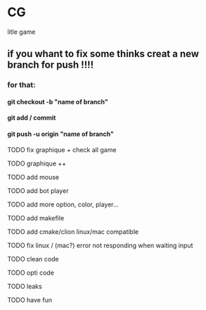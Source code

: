 # CG
litle game

## if you whant to fix some thinks creat a new branch for push !!!!
### for that:
#### git checkout -b "name of branch"
#### git add / commit
#### git push -u origin "name of branch"

TODO fix graphique + check all game

TODO graphique ++

TODO add mouse

TODO add bot player

TODO add more option, color, player...

TODO add makefile

TODO add cmake/clion linux/mac compatible

TODO fix linux / (mac?) error not responding when waiting input

TODO clean code

TODO opti code

TODO leaks

TODO have fun
